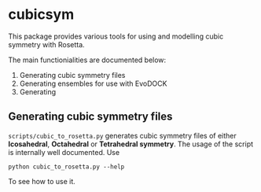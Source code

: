 # cubicsym
This package provides various tools for using and modelling cubic symmetry with Rosetta. 

The main functionialities are documented below:

1. Generating cubic symmetry files
2. Generating ensembles for use with EvoDOCK
3. Generating 

## Generating cubic symmetry files

```scripts/cubic_to_rosetta.py``` generates cubic symmetry files of either **Icosahedral**, **Octahedral** or **Tetrahedral symmetry**. The usage of the script is internally well documented. Use 

```python cubic_to_rosetta.py --help```

To see how to use it. 
